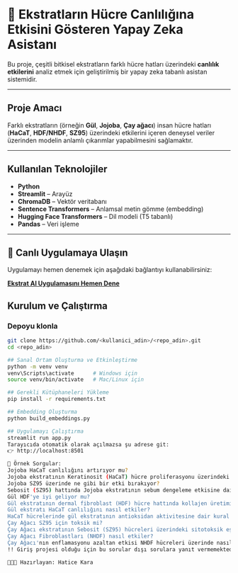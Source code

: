 # 🌿 Ekstratların Hücre Canlılığına Etkisini Gösteren Yapay Zeka Asistanı

Bu proje, çeşitli bitkisel ekstratların farklı hücre hatları üzerindeki **canlılık etkilerini** analiz etmek için geliştirilmiş bir yapay zeka tabanlı asistan sistemidir.

---

## Proje Amacı
Farklı ekstratların (örneğin **Gül**, **Jojoba**, **Çay ağacı**) insan hücre hatları (**HaCaT**, **HDF/NHDF**, **SZ95**) üzerindeki etkilerini içeren deneysel veriler üzerinden modelin anlamlı çıkarımlar yapabilmesini sağlamaktır.

---

##  Kullanılan Teknolojiler
-  **Python**
-  **Streamlit** – Arayüz
-  **ChromaDB** – Vektör veritabanı
-  **Sentence Transformers** – Anlamsal metin gömme (embedding)
-  **Hugging Face Transformers** – Dil modeli (T5 tabanlı)
-  **Pandas** – Veri işleme

---

## 🚀 Canlı Uygulamaya Ulaşın

Uygulamayı hemen denemek için aşağıdaki bağlantıyı kullanabilirsiniz:

[**Ekstrat AI Uygulamasını Hemen Dene**](https://ekstrataiprojesi-j2qgveeyidzmfqq9cxvhsr.streamlit.app/)

##  Kurulum ve Çalıştırma

###  Depoyu klonla
```bash
git clone https://github.com/<kullanici_adin>/<repo_adin>.git
cd <repo_adin>

## Sanal Ortam Oluşturma ve Etkinleştirme
python -m venv venv
venv\Scripts\activate      # Windows için
source venv/bin/activate   # Mac/Linux için

## Gerekli Kütüphaneleri Yükleme
pip install -r requirements.txt

## Embedding Oluşturma
python build_embeddings.py

## Uygulamayı Çalıştırma
streamlit run app.py
Tarayıcıda otomatik olarak açılmazsa şu adrese git:
👉 http://localhost:8501

🧪 Örnek Sorgular:
Jojoba HaCaT canlılığını artırıyor mu?
Jojoba ekstratının Keratinosit (HaCaT) hücre proliferasyonu üzerindeki etkisi nedir?
Jojoba SZ95 üzerinde ne gibi bir etki bırakıyor?
Sebosit (SZ95) hattında Jojoba ekstratının sebum dengeleme etkisine dair sonuçlar nelerdir?
Gül HDF'ye iyi geliyor mu?
Gül ekstratının dermal fibroblast (HDF) hücre hattında kollajen üretimine etkisi hakkında bilgi verir misin?
Gül ekstratı HaCaT canlılığını nasıl etkiler?
HaCaT hücrelerinde gül ekstratının antioksidan aktivitesine dair kural tabanlı öneri nedir?
Çay Ağacı SZ95 için toksik mi?
Çay Ağacı ekstratının Sebosit (SZ95) hücreleri üzerindeki sitotoksik eşiği nedir?
Çay Ağacı Fibroblastları (NHDF) nasıl etkiler?
Çay Ağacı'nın enflamasyonu azaltan etkisi NHDF hücreleri üzerinde nasıl gözlemlenmiştir?
!! Giriş projesi olduğu için bu sorular dışı sorulara yanıt vermemektedir. Lütfen bu soruları kullanınız.

👩🏻‍🔬 Hazırlayan: Hatice Kara

   


